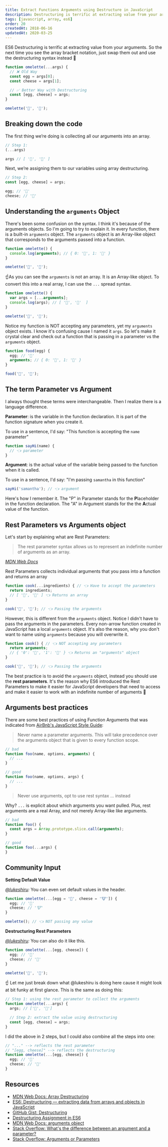```yaml
---
title: Extract Functions Arguments using Destructure in JavaScript
description: Destructuring is terrific at extracting value from your arguments. So swap out those bracket notation & use the destructuring syntax instead.
tags: [javascript, array, es6]
order: 20
createdAt: 2018-06-16
updatedAt: 2020-03-25
---
```


ES6 Destructuring is terrific at extracting value from your arguments. So the next time you see the array bracket notation, just swap them out and use the destructuring syntax instead 🎉

```javascript
function omelette(...args) {
  // ❌ Old Way
  const egg = args[0];
  const cheese = args[1];

  // ✅ Better Way with Destructuring
  const [egg, cheese] = args;
}

omelette('🥚', '🧀');
```

<markdown-toc></markdown-toc>

## Breaking down the code

The first thing we’re doing is collecting all our arguments into an array.

```javascript
// Step 1:
(...args)

args // [ '🥚', '🧀' ]
```

Next, we’re assigning them to our variables using array destructuring.

```javascript
// Step 2:
const [egg, cheese] = args;

egg; // '🥚'
cheese; // '🧀'
```

## Understanding the `arguments` Object

There's been some confusion on the syntax. I think it's because of the arguments objects. So I'm going to try to explain it. In every function, there is a built-in `arguments` object. The `arguments` object is an Array-like object that corresponds to the arguments passed into a function.

```javascript
function omelette() {
  console.log(arguments); // { 0: '🥚', 1: '🧀' }
}

omelette('🥚', '🧀');
```

☝️As you can see the `arguments` is not an array. It is an Array-like object. To convert this into a real array, I can use the `...` spread syntax.

```javascript
function omelette() {
  var args = [...arguments];
  console.log(args); // [ '🥚', '🧀'  ]
}

omelette('🥚', '🧀');
```

Notice my function is NOT accepting any parameters, yet my `arguments` object exists. I know it's confusing cause I named it `args`. So let's make it crystal clear and check out a function that is passing in a parameter vs the `arguments` object.

```javascript
function food(egg) {
  egg; // '🥚'
  arguments; // { 0: '🥚', 1: '🚕' }
}

food('🥚', '🚕');
```

## The term Parameter vs Argument

I always thought these terms were interchangeable. Then I realize there is a language difference.

**Parameter**: is the variable in the function declaration. It is part of the function signature when you create it.

To use in a sentence, I'd say: "This function is accepting the `name` parameter"

```javascript
function sayHi(name) {
  // 👈 parameter
}
```

**Argument**: is the actual value of the variable being passed to the function when it is called.

To use in a sentence, I'd say: "I'm passing `samantha` in this function"

```javascript
sayHi('samantha'); // 👈 argument
```

Here's how I remember it. The "P" in Parameter stands for the **P**laceholder in the function declaration. The "A" in Argument stands for the the **A**ctual value of the function.

## Rest Parameters vs Arguments object

Let's start by explaining what are Rest Parameters:

> The rest parameter syntax allows us to represent an indefinite number of arguments as an array.

_[MDN Web Docs](https://developer.mozilla.org/en-US/docs/Web/JavaScript/Reference/Functions/rest_parameters)_

Rest Parameters collects individual arguments that you pass into a function and returns an array

<!-- prettier-ignore -->
```javascript
function cook(...ingredients) { // 👈 Have to accept the parameters
  return ingredients;
  // [ '🧈', '🥓' ] 👈 Returns an array
}

cook('🧈', '🥓'); // 👈 Passing the arguments
```

However, this is different from the `arguments` object. Notice I didn't have to pass the arguments in the parameters. Every non-arrow function created in JavaScript has a local `arguments` object. It's also the reason, why you don't want to name using `arguments` because you will overwrite it.

<!-- prettier-ignore -->
```javascript
function cook() { // 👈 NOT accepting any parameters
  return arguments;
  // { '0': '🧈', '1': '🥓' } 👈 Returns an "arguments" object
}

cook('🧈', '🥓'); // 👈 Passing the arguments
```

The best practice is to avoid the `arguments` object, instead you should use the **rest parameters**. It's the reason why ES6 introduced the Rest Parameters to make it easier for JavaScript developers that need to access and make it easier to work with an indefinite number of arguments 👏

## Arguments best practices

There are some best practices of using Function Arguments that was indicated from [AirBnb's JavaScript Style Guide](https://github.com/airbnb/javascript#functions--arguments-shadow):

> Never name a parameter arguments. This will take precedence over the arguments object that is given to every function scope.

```javascript
// bad
function foo(name, options, arguments) {
  // ...
}

// good
function foo(name, options, args) {
  // ...
}
```

> Never use arguments, opt to use rest syntax ... instead

Why? `...` is explicit about which arguments you want pulled. Plus, rest arguments are a real Array, and not merely Array-like like arguments.

<!-- prettier-ignore -->
```javascript
// bad
function foo() {
  const args = Array.prototype.slice.call(arguments);
}

// good
function foo(...args) {
}
```

## Community Input

**Setting Default Value**

_[@lukeshiru](https://twitter.com/lukeshiru/status/1241474994170769409?s=21):_ You can even set default values in the header.

```javascript
function omelette(...[egg = '🍳', cheese = '🐮']) {
  egg; // '🍳'
  cheese; // '🐮'
}

omelette(); // 👈 NOT passing any value
```

**Destructuring Rest Parameters**

_[@lukeshiru](https://twitter.com/lukeshiru/status/1241474742680346624?s=20):_ You can also do it like this.

```javascript
function omelette(...[egg, cheese]) {
  egg; // '🥚'
  cheese; // '🧀'
}

omelette('🥚', '🧀');
```

☝️ Let me just break down what @lukeshiru is doing here cause it might look at bit funky at first glance. This is the same as doing this:

```javascript
// Step 1: using the rest parameter to collect the arguments
function omelette(...args) {
  args; // ['🥚', '🧀']

  // Step 2: extract the value using destructuring
  const [egg, cheese] = args;
}
```

I did the above in 2 steps, but I could also combine all the steps into one:

```javascript
// "..." --> reflects the rest parameter
// "[egg, cheese]" --> reflects the destructuring
function omelette(...[egg, cheese]) {
  egg; // '🥚'
  cheese; // '🧀'
}
```

## Resources

- [MDN Web Docs: Array Destructuring](https://developer.mozilla.org/en-US/docs/Web/JavaScript/Reference/Operators/Destructuring_assignment#Array_destructuring)
- [ES6: Destructuring — extracting data from arrays and objects in JavaScript](http://www.deadcoderising.com/2017-03-28-es6-destructuring-an-elegant-way-of-extracting-data-from-arrays-and-objects-in-javascript/)
- [GitHub Gist: Destructuring](https://gist.github.com/mikaelbr/9900818)
- [Destructuring Assignment in ES6](https://dev.to/sarah_chima/destructuring-assignment---arrays-16f)
- [MDN Web Docs: arguments object](https://developer.mozilla.org/en-US/docs/Web/JavaScript/Reference/Functions/arguments)
- [Stack Overflow: What's the difference between an argument and a parameter?](https://stackoverflow.com/questions/156767/whats-the-difference-between-an-argument-and-a-parameter)
- [Stack Overflow: Arguments or Parameters](https://stackoverflow.com/questions/427653/arguments-or-parameters)
